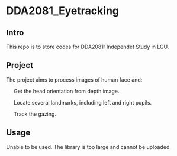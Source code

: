 # DDA2081_Eyetracking

## Intro

This repo is to store codes for DDA2081: Independet Study in LGU.

## Project

The project aims to process images of human face and:

$\quad$ Get the head orientation from depth image.
  
$\quad$ Locate several landmarks, including left and right pupils.

$\quad$ Track the gazing.

## Usage

Unable to be used. The library is too large and cannot be uploaded. 
